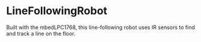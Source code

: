 # LineFollowingRobot
Built with the mbedLPC1768, this line-following robot uses IR sensors to find and track a line on the floor.
